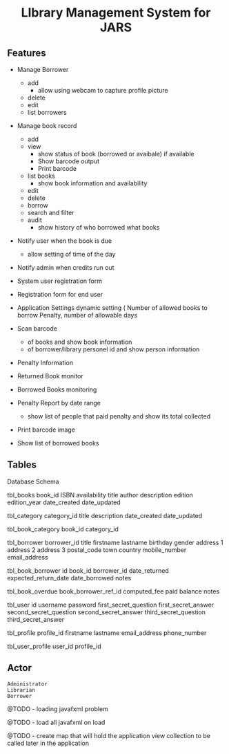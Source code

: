 <h1 align="center">LIbrary Management System  for JARS </h1>



Features
-------------------
  * Manage Borrower
    - add
      * allow using webcam to capture profile picture
    - delete 
    - edit
    - list borrowers

  * Manage book record
    - add 
    - view
      * show status of book (borrowed or avaibale)
        if available
      * Show barcode output
      * Print barcode 
    - list books
      * show book information and availability
    - edit
    - delete
    - borrow
    - search and filter
    - audit 
      * show history of who borrowed what books
  * Notify user when the book is due
    - allow setting of time of the day
  * Notify admin when credits run out 

  * System user registration form

  * Registration form for end user

  * Application Settings
      dynamic setting (
        Number of allowed books to borrow Penalty, 
        number of allowable days
  * Scan barcode 
    - of books and show book information
    - of borrower/library personel id and show person information
  * Penalty Information
  * Returned Book monitor
  * Borrowed Books monitoring
  * Penalty Report by date range
    - show list of people that paid penalty and show its total collected
  * Print barcode image
  * Show list of borrowed books



Tables
------------

Database Schema


tbl_books
book_id
ISBN
availability
title
author
description
edition
edition_year
date_created
date_updated

tbl_category
category_id
title
description
date_created
date_updated

tbl_book_category
book_id
category_id

tbl_borrower
borrower_id
title
firstname
lastname
birthday
gender
address 1
address 2
address 3
postal_code
town
country
mobile_number
email_address


tbl_book_borrower
id
book_id
borrower_id
date_returned
expected_return_date
date_borrowed
notes


tbl_book_overdue
book_borrower_ref_id
computed_fee
paid
balance
notes

tbl_user
id
username
password
first_secret_question
first_secret_answer
second_secret_question
second_secret_answer
third_secret_question
third_secret_answer

tbl_profile
profile_id
firstname
lastname
email_address
phone_number


tbl_user_profile
user_id
profile_id



Actor
------------
	Administrator
	Librarian
	Borrower





















@TODO - 
loading javafxml problem 


@TODO - load all javafxml on load 

@TODO  - create map that will hold the application view collection 
to be called later in the application